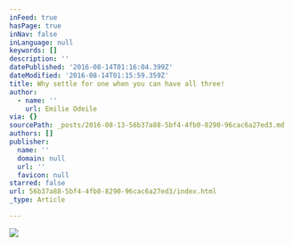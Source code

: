 ```yaml
---
inFeed: true
hasPage: true
inNav: false
inLanguage: null
keywords: []
description: ''
datePublished: '2016-08-14T01:16:04.399Z'
dateModified: '2016-08-14T01:15:59.359Z'
title: Why settle for one when you can have all three!
author:
  - name: ''
    url: Emilie Odeile
via: {}
sourcePath: _posts/2016-08-13-56b37a88-5bf4-4fb0-8290-96cac6a27ed3.md
authors: []
publisher:
  name: ''
  domain: null
  url: ''
  favicon: null
starred: false
url: 56b37a88-5bf4-4fb0-8290-96cac6a27ed3/index.html
_type: Article

---
```

![](https://the-grid-user-content.s3-us-west-2.amazonaws.com/4578855c-681c-4deb-927e-601f8406e5e2.jpg)